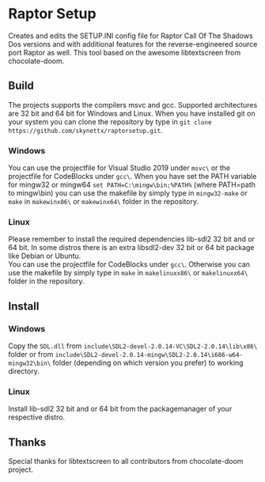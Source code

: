 # Raptor Setup
Creates and edits the SETUP.INI config file for Raptor Call Of The Shadows Dos versions and
with additional features for the reverse-engineered source port Raptor as well.
This tool based on the awesome libtextscreen from chocolate-doom.

## Build
The projects supports the compilers msvc and gcc. Supported architectures are 32 bit and 64 bit
for Windows and Linux. When you have installed git on your system you can clone the repository 
by type in `git clone https://github.com/skynettx/raptorsetup.git`.

### Windows
You can use the projectfile for Visual Studio 2019 under `msvc\` or the projectfile for CodeBlocks under `gcc\`.
When you have set the PATH variable for mingw32 or mingw64 `set PATH=C:\mingw\bin;%PATH%` (where PATH=path to mingw\bin) you can use the makefile by simply type in `mingw32-make` or `make` in `makewinx86\` or 
`makewinx64\` folder in the repository. 

### Linux
Please remember to install the required dependencies lib-sdl2 32 bit and or 64 bit. In some distros there is an extra libsdl2-dev 32 bit or 64 bit package like Debian or Ubuntu.  
You can use the projectfile for CodeBlocks under `gcc\`.
Otherwise you can use the makefile by simply type in `make` in `makelinuxx86\` or `makelinuxx64\` folder in the repository.

## Install

### Windows
Copy the `SDL.dll` from `include\SDL2-devel-2.0.14-VC\SDL2-2.0.14\lib\x86\` folder or from `include\SDL2-devel-2.0.14-mingw\SDL2-2.0.14\i686-w64-mingw32\bin\` folder (depending on which version you prefer) to working 
directory.

### Linux
Install lib-sdl2 32 bit and or 64 bit from the packagemanager of your respective distro.

## Thanks
Special thanks for libtextscreen to all contributors from chocolate-doom project.
